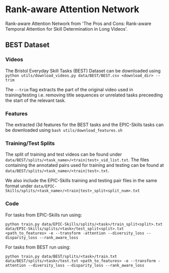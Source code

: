 # Rank-aware Attention Network
Rank-aware Attention Network from 'The Pros and Cons: Rank-aware Temporal Attention for Skill Determination in Long Videos'.

## BEST Dataset
### Videos
The Bristol Everyday Skill Tasks (BEST) Dataset can be downloaded using `python utils/download_videos.py data/BEST/BEST.csv <download_dir> --trim`

The `--trim` flag extracts the part of the original video used in training/testing i.e. removing title sequences or unrelated tasks preceeding the start of the relevant task.

### Features
The extracted i3d features for the BEST tasks and the EPIC-Skills tasks can be downloaded using `bash utils/download_features.sh`

### Training/Test Splits
The split of training and test videos can be found under `data/BEST/splits/<task_name>/<train|test>_vid_list.txt`. The files containing the annotated pairs used for training and testing can be found at `data/BEST/splits/<task_name>/<train|test>.txt`. 

We also include the EPIC-Skills training and testing pair files in the same format under `data/EPIC-Skills/splits/<task_name>/<train|test>_split<split_num>.txt`


### Code

For tasks from EPIC-Skills run using:

```python train.py data/EPIC-Skills/splits/<task>/train_split<split>.txt data/EPIC-Skills/splits/<task>/test_split<split>.txt <path_to_features> -e --transform -attention --diversity_loss --disparity_loss --rank_aware_loss```

For tasks from BEST run using:

```python train.py data/BEST/splits/<task>/train.txt data/BEST/splits/<task>/test.txt <path_to_features> -e --transform -attention --diversity_loss --disparity_loss --rank_aware_loss```
